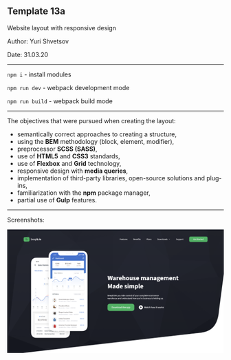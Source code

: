 ## Template 13a
Website layout with responsive design

Author: Yuri Shvetsov

Date: 31.03.20

------------

`npm i` - install modules

`npm run dev` - webpack development mode

`npm run build` - webpack build mode

------------
The objectives that were pursued when creating the layout:
- semantically correct approaches to creating a structure,
- using the **BEM** methodology (block, element, modifier),
- preprocessor **SCSS (SASS)**,
- use of **HTML5** and **CSS3** standards,
- use of **Flexbox** and **Grid** technology,
- responsive design with **media queries**,
- implementation of third-party libraries, open-source solutions and plug-ins,
- familiarization with the **npm** package manager,
- partial use of **Gulp** features.

------------
Screenshots:

![Image alt](https://github.com/YuriShvetsov/template-13a/blob/master/screenshots/screenshot.png)